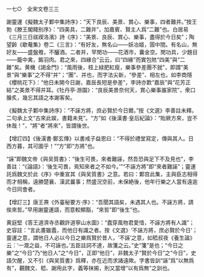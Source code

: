 一七○　全宋文卷三三

謝靈運《擬魏太子鄴中集詩序》：“天下良辰、美景、賞心、樂事，四者難并。”按王勃《滕王閣餞别序》：“四美具，二難并”，加嘉賓、賢主人爲“二難”也。白居易《三月三日祓禊洛濱》詩《序》：“美景、良辰、賞心、樂事，盡得於今日矣”；陶望齡《歇菴集》卷二《三言》：“有好友，無名山——妖冶姬，圊中間。有名山，無好友——盛盤飧，不釃酒。二者并，罕閒功——花酒市，囊金空。閒功具，少題目——籠中禽，鎩羽肉。君之來，四緣合”云云，曰“四緣”而實包賅“四美”與“二難”矣。黄機《謁金門》：“風雨後，枝上緑肥紅瘦，樂事參差團不就”，即謂“美景”與“樂事”之不得“并”；“團”、并也，而字法尖新，“參差”、相左也，如李商隱《櫻桃花下》：“他日未開今日謝，嘉辰長短是參差”，李詩亦歎“嘉辰”與“花芳正結”之美景不得并耳。《牡丹亭·游園》：“良辰美景奈何天，賞心樂事誰家院”，衆口膾炙，幾忘其語之本謝客矣。

《擬魏太子鄴中集詩序》：“不誣方將，庶必賢於今日爾。”按《文選》李善註未釋。二句承上文“古來此娱，書籍未見”。“方”如《後漢書·皇后紀論》：“貽厥方來，豈不休哉！”，“將”者“將來”，皆謂後世。

【增訂四】《後漢書·鄭玄傳》以書戒子益恩曰：“不得於禮堂寫定，傳與其人。日西方暮，其可圖乎！”“方”即“方將”也。

“誣”即魏文帝《與吴質書》：“後生可畏，來者難誣，然吾恐與足下不及見也”，李善註：“《論語》：‘後生可畏，焉知來者之不如今。’”“不誣方將”即“來者難誣”；靈運託爲魏文於此《序》中重宣其《與吴質書》之意。若曰：鄴宫此集，主與臣志相得而才相稱，遠勝楚襄、漢武曩事；然盛況空前，未保絶後，他年行樂之人當有遠逾今日同會者。

【增訂三】唐王燾《外臺秘要方·序》：“吾聞其語矣，未遇其人也。不誣方將，請俟來哲。”早用謝靈運語，而意較顯豁，“來哲”即“後生”也。

黄庭堅《答王道濟寺丞觀許道寧山水圖》：“蠹穿風物君愛惜，不誣方將有人識”；史容註：“言此畫雖蠹，而他日有識之者。按《文選》‘不誣方將，庶必賢於今日’；靈運之意，謂他日人必以今日之樂爲賢於昔人，‘不誣’之意，如嵇叔夜《養生論》云：‘一溉之益，不可誣也。’五臣註詞不達，故箋之云。”史“箋”是也；“今日之樂”之“今日”乃“他日人”之“今日”，正即“他日”，非魏太子“賢於今日”之“今日”，史語欠醒，又不引《與吴質書》爲釋，亦在近而求諸遠歟。字書皆訓“誣”爲“以無爲有”，觀魏文、嵇、謝用此字，義等抹摋，則又當增“以有爲無”之訓也。